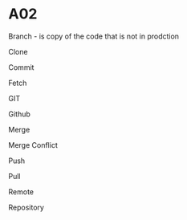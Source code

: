 # A02

Branch - is copy of the code that is not in prodction

Clone

Commit

Fetch

GIT

Github

Merge

Merge Conflict

Push

Pull

Remote

Repository
